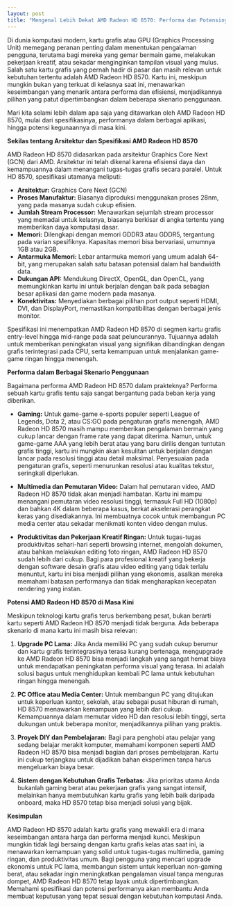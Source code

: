 ```yaml
---
layout: post
title: "Mengenal Lebih Dekat AMD Radeon HD 8570: Performa dan Potensinya"
---
```


Di dunia komputasi modern, kartu grafis atau GPU (Graphics Processing Unit) memegang peranan penting dalam menentukan pengalaman pengguna, terutama bagi mereka yang gemar bermain game, melakukan pekerjaan kreatif, atau sekadar menginginkan tampilan visual yang mulus. Salah satu kartu grafis yang pernah hadir di pasar dan masih relevan untuk kebutuhan tertentu adalah AMD Radeon HD 8570. Kartu ini, meskipun mungkin bukan yang terkuat di kelasnya saat ini, menawarkan keseimbangan yang menarik antara performa dan efisiensi, menjadikannya pilihan yang patut dipertimbangkan dalam beberapa skenario penggunaan.

Mari kita selami lebih dalam apa saja yang ditawarkan oleh AMD Radeon HD 8570, mulai dari spesifikasinya, performanya dalam berbagai aplikasi, hingga potensi kegunaannya di masa kini.

**Sekilas tentang Arsitektur dan Spesifikasi AMD Radeon HD 8570**

AMD Radeon HD 8570 didasarkan pada arsitektur Graphics Core Next (GCN) dari AMD. Arsitektur ini telah dikenal karena efisiensi daya dan kemampuannya dalam menangani tugas-tugas grafis secara paralel. Untuk HD 8570, spesifikasi utamanya meliputi:

*   **Arsitektur:** Graphics Core Next (GCN)
*   **Proses Manufaktur:** Biasanya diproduksi menggunakan proses 28nm, yang pada masanya sudah cukup efisien.
*   **Jumlah Stream Processor:** Menawarkan sejumlah stream processor yang memadai untuk kelasnya, biasanya berkisar di angka tertentu yang memberikan daya komputasi dasar.
*   **Memori:** Dilengkapi dengan memori GDDR3 atau GDDR5, tergantung pada varian spesifiknya. Kapasitas memori bisa bervariasi, umumnya 1GB atau 2GB.
*   **Antarmuka Memori:** Lebar antarmuka memori yang umum adalah 64-bit, yang merupakan salah satu batasan potensial dalam hal bandwidth data.
*   **Dukungan API:** Mendukung DirectX, OpenGL, dan OpenCL, yang memungkinkan kartu ini untuk berjalan dengan baik pada sebagian besar aplikasi dan game modern pada masanya.
*   **Konektivitas:** Menyediakan berbagai pilihan port output seperti HDMI, DVI, dan DisplayPort, memastikan kompatibilitas dengan berbagai jenis monitor.

Spesifikasi ini menempatkan AMD Radeon HD 8570 di segmen kartu grafis entry-level hingga mid-range pada saat peluncurannya. Tujuannya adalah untuk memberikan peningkatan visual yang signifikan dibandingkan dengan grafis terintegrasi pada CPU, serta kemampuan untuk menjalankan game-game ringan hingga menengah.

**Performa dalam Berbagai Skenario Penggunaan**

Bagaimana performa AMD Radeon HD 8570 dalam prakteknya? Performa sebuah kartu grafis tentu saja sangat bergantung pada beban kerja yang diberikan.

*   **Gaming:** Untuk game-game e-sports populer seperti League of Legends, Dota 2, atau CS:GO pada pengaturan grafis menengah, AMD Radeon HD 8570 masih mampu memberikan pengalaman bermain yang cukup lancar dengan frame rate yang dapat diterima. Namun, untuk game-game AAA yang lebih berat atau yang baru dirilis dengan tuntutan grafis tinggi, kartu ini mungkin akan kesulitan untuk berjalan dengan lancar pada resolusi tinggi atau detail maksimal. Penyesuaian pada pengaturan grafis, seperti menurunkan resolusi atau kualitas tekstur, seringkali diperlukan.

*   **Multimedia dan Pemutaran Video:** Dalam hal pemutaran video, AMD Radeon HD 8570 tidak akan menjadi hambatan. Kartu ini mampu menangani pemutaran video resolusi tinggi, termasuk Full HD (1080p) dan bahkan 4K dalam beberapa kasus, berkat akselerasi perangkat keras yang disediakannya. Ini membuatnya cocok untuk membangun PC media center atau sekadar menikmati konten video dengan mulus.

*   **Produktivitas dan Pekerjaan Kreatif Ringan:** Untuk tugas-tugas produktivitas sehari-hari seperti browsing internet, mengolah dokumen, atau bahkan melakukan editing foto ringan, AMD Radeon HD 8570 sudah lebih dari cukup. Bagi para profesional kreatif yang bekerja dengan software desain grafis atau video editing yang tidak terlalu menuntut, kartu ini bisa menjadi pilihan yang ekonomis, asalkan mereka memahami batasan performanya dan tidak mengharapkan kecepatan rendering yang instan.

**Potensi AMD Radeon HD 8570 di Masa Kini**

Meskipun teknologi kartu grafis terus berkembang pesat, bukan berarti kartu seperti AMD Radeon HD 8570 menjadi tidak berguna. Ada beberapa skenario di mana kartu ini masih bisa relevan:

1.  **Upgrade PC Lama:** Jika Anda memiliki PC yang sudah cukup berumur dan kartu grafis terintegrasinya terasa kurang bertenaga, mengupgrade ke AMD Radeon HD 8570 bisa menjadi langkah yang sangat hemat biaya untuk mendapatkan peningkatan performa visual yang terasa. Ini adalah solusi bagus untuk menghidupkan kembali PC lama untuk kebutuhan ringan hingga menengah.

2.  **PC Office atau Media Center:** Untuk membangun PC yang ditujukan untuk keperluan kantor, sekolah, atau sebagai pusat hiburan di rumah, HD 8570 menawarkan kemampuan yang lebih dari cukup. Kemampuannya dalam memutar video HD dan resolusi lebih tinggi, serta dukungan untuk beberapa monitor, menjadikannya pilihan yang praktis.

3.  **Proyek DIY dan Pembelajaran:** Bagi para penghobi atau pelajar yang sedang belajar merakit komputer, memahami komponen seperti AMD Radeon HD 8570 bisa menjadi bagian dari proses pembelajaran. Kartu ini cukup terjangkau untuk dijadikan bahan eksperimen tanpa harus mengeluarkan biaya besar.

4.  **Sistem dengan Kebutuhan Grafis Terbatas:** Jika prioritas utama Anda bukanlah gaming berat atau pekerjaan grafis yang sangat intensif, melainkan hanya membutuhkan kartu grafis yang lebih baik daripada onboard, maka HD 8570 tetap bisa menjadi solusi yang bijak.

**Kesimpulan**

AMD Radeon HD 8570 adalah kartu grafis yang mewakili era di mana keseimbangan antara harga dan performa menjadi kunci. Meskipun mungkin tidak lagi bersaing dengan kartu grafis kelas atas saat ini, ia menawarkan kemampuan yang solid untuk tugas-tugas multimedia, gaming ringan, dan produktivitas umum. Bagi pengguna yang mencari upgrade ekonomis untuk PC lama, membangun sistem untuk keperluan non-gaming berat, atau sekadar ingin meningkatkan pengalaman visual tanpa menguras dompet, AMD Radeon HD 8570 tetap layak untuk dipertimbangkan. Memahami spesifikasi dan potensi performanya akan membantu Anda membuat keputusan yang tepat sesuai dengan kebutuhan komputasi Anda.
